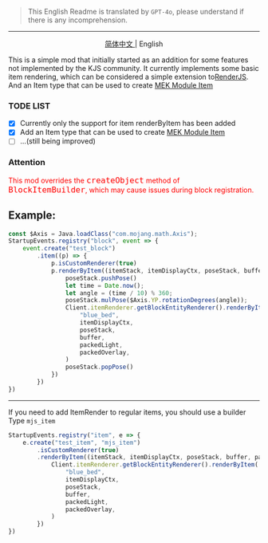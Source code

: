 > This English Readme is translated by `GPT-4o`, please understand if there is any incomprehension.

---

<p align="center">
<a href="./README_ZH.md"> 简体中文 </a> | <span> English </span>
</p>

This is a simple mod that initially started as an addition for some features not implemented by the KJS community. It currently implements some basic item rendering, which can be considered a simple extension to[RenderJS](https://github.com/ch1335/RenderJS). And an Item type that can be used to create [MEK Module Item](https://wiki.aidancbrady.com/wiki/Modules)

### TODE LIST
- [x] Currently only the support for item renderByItem has been added
- [x] Add an Item type that can be used to create [MEK Module Item](https://wiki.aidancbrady.com/wiki/Modules)
- [ ] ...(still being improved)

### Attention
<span style="color: red;">
This mod overrides the <code style="color: red; font-size: 16px">createObject</code> method of <code style="color: red; font-size: 16px">BlockItemBuilder</code>, which may cause issues during block registration.</span>

## Example:
```javascript
const $Axis = Java.loadClass("com.mojang.math.Axis");
StartupEvents.registry("block", event => {
    event.create("test_block")
        .item((p) => {
            p.isCustomRenderer(true)
            p.renderByItem((itemStack, itemDisplayCtx, poseStack, buffer, packedLight, packedOverlay) => {
                poseStack.pushPose()
                let time = Date.now();
                let angle = (time / 10) % 360;
                poseStack.mulPose($Axis.YP.rotationDegrees(angle));
                Client.itemRenderer.getBlockEntityRenderer().renderByItem(
                    "blue_bed",
                    itemDisplayCtx,
                    poseStack,
                    buffer,
                    packedLight,
                    packedOverlay,
                )
                poseStack.popPose()
            })
        })
})
```
---
If you need to add ItemRender to regular items, you should use a builder Type `mjs_item`
```javascript
StartupEvents.registry("item", e => {
    e.create("test_item", "mjs_item")
        .isCustomRenderer(true)
        .renderByItem((itemStack, itemDisplayCtx, poseStack, buffer, packedLight, packedOverlay) => {
            Client.itemRenderer.getBlockEntityRenderer().renderByItem(
                "blue_bed",
                itemDisplayCtx,
                poseStack,
                buffer,
                packedLight,
                packedOverlay,
            )
        })
})
```